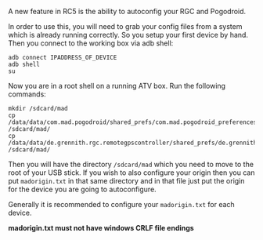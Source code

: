 A new feature in RC5 is the ability to autoconfig your RGC and Pogodroid.

In order to use this, you will need to grab your config files from a system which is already running correctly. So you setup your first device by hand. Then you connect to the working box via adb shell:
```
adb connect IPADDRESS_OF_DEVICE
adb shell
su
```

Now you are in a root shell on a running ATV box. Run the following commands:
```
mkdir /sdcard/mad
cp /data/data/com.mad.pogodroid/shared_prefs/com.mad.pogodroid_preferences.xml /sdcard/mad/
cp /data/data/de.grennith.rgc.remotegpscontroller/shared_prefs/de.grennith.rgc.remotegpscontroller_preferences.xml /sdcard/mad/
```
Then you will have the directory `/sdcard/mad` which you need to move to the root of your USB stick.
If you wish to also configure your origin then you can put `madorigin.txt` in that same directory and in that file just put the origin for the device you are going to autoconfigure.

Generally it is recommended to configure your `madorigin.txt` for each device.

<b>madorigin.txt must not have windows CRLF file endings</b>
